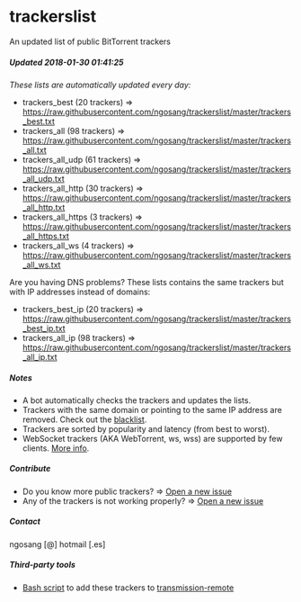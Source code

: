 # trackerslist
An updated list of public BitTorrent trackers
##### Updated 2018-01-30 01:41:25
*These lists are automatically updated every day:*

* trackers_best (20 trackers) => https://raw.githubusercontent.com/ngosang/trackerslist/master/trackers_best.txt
* trackers_all (98 trackers) => https://raw.githubusercontent.com/ngosang/trackerslist/master/trackers_all.txt
* trackers_all_udp (61 trackers) => https://raw.githubusercontent.com/ngosang/trackerslist/master/trackers_all_udp.txt
* trackers_all_http (30 trackers) => https://raw.githubusercontent.com/ngosang/trackerslist/master/trackers_all_http.txt
* trackers_all_https (3 trackers) => https://raw.githubusercontent.com/ngosang/trackerslist/master/trackers_all_https.txt
* trackers_all_ws (4 trackers) => https://raw.githubusercontent.com/ngosang/trackerslist/master/trackers_all_ws.txt

Are you having DNS problems? These lists contains the same trackers but with IP addresses instead of domains:
* trackers_best_ip (20 trackers) => https://raw.githubusercontent.com/ngosang/trackerslist/master/trackers_best_ip.txt
* trackers_all_ip (98 trackers) => https://raw.githubusercontent.com/ngosang/trackerslist/master/trackers_all_ip.txt

##### Notes
* A bot automatically checks the trackers and updates the lists.
* Trackers with the same domain or pointing to the same IP address are removed. Check out the [blacklist](https://raw.githubusercontent.com/ngosang/trackerslist/master/blacklist.txt).
* Trackers are sorted by popularity and latency (from best to worst).
* WebSocket trackers (AKA WebTorrent, ws, wss) are supported by few clients. [More info](https://webtorrent.io).

##### Contribute
* Do you know more public trackers? => [Open a new issue](https://github.com/ngosang/trackerslist/issues/new)
* Any of the trackers is not working properly? => [Open a new issue](https://github.com/ngosang/trackerslist/issues/new)

##### Contact
ngosang [@] hotmail [.es]

##### Third-party tools
* [Bash script](https://github.com/oilervoss/transmission) to add these trackers to [transmission-remote](https://github.com/transmission/transmission)
